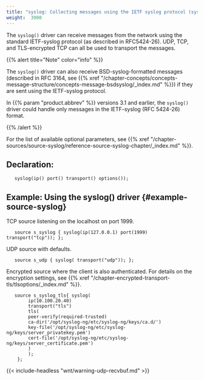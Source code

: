 ```yaml
---
title: "syslog: Collecting messages using the IETF syslog protocol (syslog() driver)"
weight:  3900
---
```

<!-- DISCLAIMER: This file is based on the syslog-ng Open Source Edition documentation https://github.com/balabit/syslog-ng-ose-guides/commit/2f4a52ee61d1ea9ad27cb4f3168b95408fddfdf2 and is used under the terms of The syslog-ng Open Source Edition Documentation License. The file has been modified by Axoflow. -->

The `syslog()` driver can receive messages from the network using the standard IETF-syslog protocol (as described in RFC5424-26). UDP, TCP, and TLS-encrypted TCP can all be used to transport the messages.

{{% alert title="Note" color="info" %}}

The `syslog()` driver can also receive BSD-syslog-formatted messages (described in RFC 3164, see {{% xref "/chapter-concepts/concepts-message-structure/concepts-message-bsdsyslog/_index.md" %}}) if they are sent using the IETF-syslog protocol.

In {{% param "product.abbrev" %}} versions 3.1 and earlier, the `syslog()` driver could handle only messages in the IETF-syslog (RFC 5424-26) format.

{{% /alert %}}

For the list of available optional parameters, see {{% xref "/chapter-sources/source-syslog/reference-source-syslog-chapter/_index.md" %}}.


## Declaration:

```shell
   syslog(ip() port() transport() options());
```



## Example: Using the syslog() driver {#example-source-syslog}

TCP source listening on the localhost on port 1999.

```shell
   source s_syslog { syslog(ip(127.0.0.1) port(1999) transport("tcp")); };
```

UDP source with defaults.

```shell
   source s_udp { syslog( transport("udp")); };
```

Encrypted source where the client is also authenticated. For details on the encryption settings, see {{% xref "/chapter-encrypted-transport-tls/tlsoptions/_index.md" %}}.

```shell
   source s_syslog_tls{ syslog(
        ip(10.100.20.40)
        transport("tls")
        tls(
        peer-verify(required-trusted)
        ca-dir('/opt/syslog-ng/etc/syslog-ng/keys/ca.d/')
        key-file('/opt/syslog-ng/etc/syslog-ng/keys/server_privatekey.pem')
        cert-file('/opt/syslog-ng/etc/syslog-ng/keys/server_certificate.pem')
        )
        );
    };
```


{{< include-headless "wnt/warning-udp-recvbuf.md" >}}
